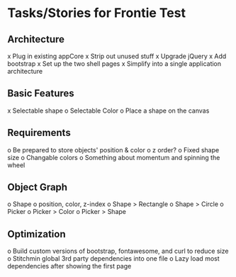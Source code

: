 Tasks/Stories for Frontie Test
==============================

Architecture
------------
x Plug in existing appCore
x Strip out unused stuff
x Upgrade jQuery
x Add bootstrap
x Set up the two shell pages
x Simplify into a single application architecture

Basic Features
--------------
x Selectable shape
o Selectable Color
o Place a shape on the canvas

Requirements
------------
o Be prepared to store objects' position & color
    o z order?
o Fixed shape size
o Changable colors
o Something about momentum and spinning the wheel

Object Graph
------------
o Shape
    o position, color, z-index
o Shape > Rectangle
o Shape > Circle
o Picker
    o Picker > Color
    o Picker > Shape

Optimization
------------
o Build custom versions of bootstrap, fontawesome, and curl to reduce size
o Stitchmin global 3rd party dependencies into one file
o Lazy load most dependencies after showing the first page